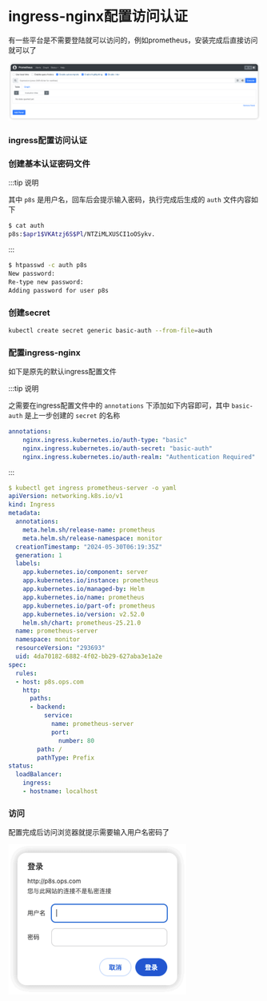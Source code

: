 # ingress-nginx配置访问认证



有一些平台是不需要登陆就可以访问的，例如prometheus，安装完成后直接访问就可以了

![iShot_2024-05-30_17.23.40](https://github.com/pptfz/picgo-images/blob/master/img/iShot_2024-05-30_17.23.40.png)





### ingress配置访问认证

### 创建基本认证密码文件

:::tip 说明

其中 `p8s` 是用户名，回车后会提示输入密码，执行完成后生成的 `auth` 文件内容如下

```bash
$ cat auth
p8s:$apr1$VKAtzj6S$Pl/NTZiMLXUSCI1oOSykv.
```

:::

```bash
$ htpasswd -c auth p8s 
New password: 
Re-type new password: 
Adding password for user p8s
```



### 创建secret

```bash
kubectl create secret generic basic-auth --from-file=auth
```



### 配置ingress-nginx

如下是原先的默认ingress配置文件

:::tip 说明

之需要在ingress配置文件中的 `annotations` 下添加如下内容即可，其中 `basic-auth` 是上一步创建的 `secret` 的名称

```yaml
annotations:
    nginx.ingress.kubernetes.io/auth-type: "basic"
    nginx.ingress.kubernetes.io/auth-secret: "basic-auth"
    nginx.ingress.kubernetes.io/auth-realm: "Authentication Required"
```

:::

```yaml
$ kubectl get ingress prometheus-server -o yaml
apiVersion: networking.k8s.io/v1
kind: Ingress
metadata:
  annotations:
    meta.helm.sh/release-name: prometheus
    meta.helm.sh/release-namespace: monitor
  creationTimestamp: "2024-05-30T06:19:35Z"
  generation: 1
  labels:
    app.kubernetes.io/component: server
    app.kubernetes.io/instance: prometheus
    app.kubernetes.io/managed-by: Helm
    app.kubernetes.io/name: prometheus
    app.kubernetes.io/part-of: prometheus
    app.kubernetes.io/version: v2.52.0
    helm.sh/chart: prometheus-25.21.0
  name: prometheus-server
  namespace: monitor
  resourceVersion: "293693"
  uid: 4da70182-6882-4f02-bb29-627aba3e1a2e
spec:
  rules:
  - host: p8s.ops.com
    http:
      paths:
      - backend:
          service:
            name: prometheus-server
            port:
              number: 80
        path: /
        pathType: Prefix
status:
  loadBalancer:
    ingress:
    - hostname: localhost
```



### 访问

配置完成后访问浏览器就提示需要输入用户名密码了

![iShot_2024-05-30_17.43.09](https://github.com/pptfz/picgo-images/blob/master/img/iShot_2024-05-30_17.43.09.png)
